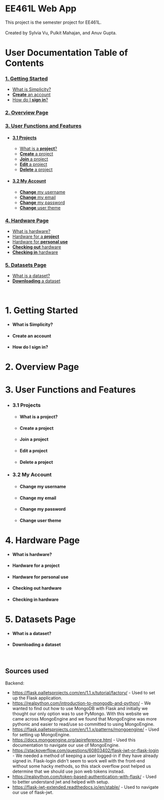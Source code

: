 # EE461L Web App

This project is the semester project for EE461L.  
&nbsp;   
Created by Sylvia Vu, Pulkit Mahajan, and Anuv Gupta.
&nbsp;
&nbsp;
&nbsp;
# User Documentation Table of Contents
### [1. Getting Started](#1-getting-started)
* [What is Simplicity?](#what-is-simplicity?)
* [**Create** an account](#create-an-account)
* [How do I **sign in**?](#how-do-i-sign-in?)
### [2. Overview Page](#2-overview-page)
### [3. User Functions and Features](#3-user-functions-and-features)
* #### [3.1 Projects](#3.1-projects)
   * [What is a **project**?](#what-is-a-project?)
   * [**Create** a project](#create-a-project)
   * [**Join** a project](#join-a-project)
   * [**Edit** a project](#edit-a-project)
   * [**Delete** a project](#delete-a-project)
* #### [3.2 My Account](#3.2-my-account)
   * [**Change** my username](#change-my-username)
   * [**Change** my email](#change-my-email)
   * [**Change** my password](#change-my-password)
   * [**Change** user theme](#change-user-theme)
### [4. Hardware Page](#4-hardware-page)
   * [What is hardware?](#what-is-hardware?)
   * [Hardware for a **project**](#hardware-for-a-project)
   * [Hardware for **personal use**](#hardware-for-personal-use)
   * [**Checking out** hardware](#checking-out-hardware)
   * [**Checking in** hardware](#checking-in-hardware)
### [5. Datasets Page](#5-datasets-page)
   * [What is a dataset?](#what-is-a-dataset?)
   * [**Downloading** a dataset](#downloading-a-dataset)

&nbsp;
&nbsp;
&nbsp;
&nbsp;
<a name=""></a>  
# <a name="1-getting-started"></a>1. Getting Started
* #### <a name="what-is-simplicity?"></a>What is Simplicity?

* #### <a name="create-an-account"></a>**Create** an account

* #### <a name="how-do-i-sign-in?"></a>How do I **sign in**?


# <a name="2-overview-page"></a>2. Overview Page


# <a name="3-user-functions-and-features"></a>3. User Functions and Features
* ### <a name="3.1-projects"></a>3.1 Projects
   * #### <a name="what-is-a-project?"></a>What is a project?
   * #### <a name="create-a-project"></a>**Create** a project
   * #### <a name="join-a-project"></a>**Join** a project
   * #### <a name="edit-a-project"></a>**Edit** a project
   * #### <a name="delete-a-project"></a>**Delete** a project
* ### <a name="3.2-my-account"></a>3.2 My Account
   * #### <a name="change-my-username"></a>**Change** my username
   * #### <a name="change-my-email"></a>**Change** my email
   * #### <a name="change-my-password"></a>**Change** my password
   * #### <a name="change-user-theme"></a>**Change** user theme


# <a name="4-hardware-page"></a>4. Hardware Page
* #### <a name="what-is-hardware?"></a>What is hardware?
* #### <a name="hardware-for-a-project"></a>Hardware for a project
* #### <a name="hardware-for-personal-use"></a>Hardware for personal use
* #### <a name="checking-out-hardware"></a>Checking out hardware
* #### <a name="checking-in-hardware"></a>Checking in hardware


# <a name="5-hardware-page"></a>5. Datasets Page
* #### <a name="what-is-a-dataset?"></a>What is a dataset?
* #### <a name="downloading-a-dataset"></a>**Downloading** a dataset





&nbsp;  
## Sources used

Backend:
- https://flask.palletsprojects.com/en/1.1.x/tutorial/factory/ - Used to set up the Flask application.
- https://realpython.com/introduction-to-mongodb-and-python/ - We wanted to find out how to use MongoDB with Flask and initially we thought our only option was to use PyMongo. With this website we came across MongoEngine and we found that MongoEngine was more pythonic and easier to read/use so committed to using MongoEngine.
- https://flask.palletsprojects.com/en/1.1.x/patterns/mongoengine/ - Used for setting up MongoEngine.
- https://docs.mongoengine.org/apireference.html - Used this documentation to navigate our use of MongoEngine.
- https://stackoverflow.com/questions/60803402/flask-jwt-or-flask-login - We needed a method of keeping a user logged-in if they have already signed in. Flask-login didn't seem to work well with the front-end without some hacky methods, so this stack overflow post helped us determine that we should use json web tokens instead.
- https://realpython.com/token-based-authentication-with-flask/ - Used to better understand jwt and helped with setup.
- https://flask-jwt-extended.readthedocs.io/en/stable/ - Used to navigate our use of flask-jwt.



